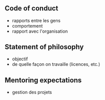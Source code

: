 #

## Code of conduct


- rapports entre les gens
- comportement
- rapport avec l'organisation

## Statement of philosophy

- objectif
- de quelle façon on travaille (licences, etc.)

## Mentoring expectations

- gestion des projets
